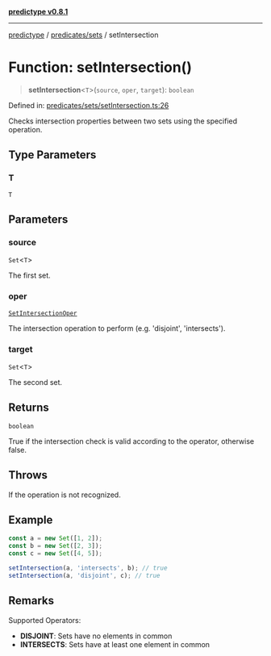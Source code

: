 [**predictype v0.8.1**](../../../README.md)

***

[predictype](../../../modules.md) / [predicates/sets](../README.md) / setIntersection

# Function: setIntersection()

> **setIntersection**\<`T`\>(`source`, `oper`, `target`): `boolean`

Defined in: [predicates/sets/setIntersection.ts:26](https://github.com/maduhaime/predictype/blob/2310adbaccb6fbc00cdab8e345e79bd5b09e40f5/src/predicates/sets/setIntersection.ts#L26)

Checks intersection properties between two sets using the specified operation.

## Type Parameters

### T

`T`

## Parameters

### source

`Set`\<`T`\>

The first set.

### oper

[`SetIntersectionOper`](../../../sets/enums/type-aliases/SetIntersectionOper.md)

The intersection operation to perform (e.g. 'disjoint', 'intersects').

### target

`Set`\<`T`\>

The second set.

## Returns

`boolean`

True if the intersection check is valid according to the operator, otherwise false.

## Throws

If the operation is not recognized.

## Example

```ts
const a = new Set([1, 2]);
const b = new Set([2, 3]);
const c = new Set([4, 5]);

setIntersection(a, 'intersects', b); // true
setIntersection(a, 'disjoint', c); // true
```

## Remarks

Supported Operators:
- **DISJOINT**: Sets have no elements in common
- **INTERSECTS**: Sets have at least one element in common

